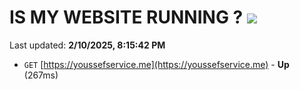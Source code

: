 # IS MY WEBSITE RUNNING ? [![](https://img.shields.io/static/v1?label=Sponsor&message=%E2%9D%A4&logo=GitHub&color=%23fe8e86)](https://github.com/sponsors/Youssef-Lehmam)

Last updated: **2/10/2025, 8:15:42 PM**

- `GET` [https://youssefservice.me](https://youssefservice.me) - **Up** (267ms)
